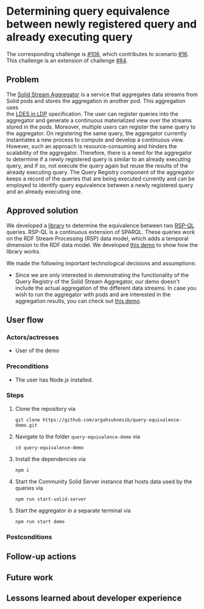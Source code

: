 # Determining query equivalence between newly registered query and already executing query

The corresponding challenge is [#106](https://github.com/SolidLabResearch/Challenges/issues/106),
which contributes to scenario [#16](https://github.com/SolidLabResearch/Challenges/issues/16).
This challenge is an extension of challenge [#84](https://github.com/solidLabResearch/challenges/issues/84).

## Problem
<!--
You can reuse the pitch of the challenge, but check if you need to make changes.
For example, it might happen that the approved solution does more than what the original pitch requested.
-->

The [Solid Stream Aggregator](https://github.com/argahsuknesib/solid-stream-aggregator) is a service that 
aggregates data streams from Solid pods and stores the aggregation in another pod. 
This aggregation uses  
the [LDES in LDP](https://woutslabbinck.github.io/LDESinLDP/) specification. 
The user can register queries into the aggregator and 
generate a continuous materialized view over the streams stored in the pods. 
Moreover, multiple users can register the same query to the aggregator. 
On registering the same query, 
the aggregator currently instantiates a new process to compute and develop a continuous view. 
However, such an approach is resource-consuming and 
hinders the scalability of the aggregator. 
Therefore, there is a need for the aggregator to determine 
if a newly registered query is similar to an already executing query, and 
if so, not execute the query again but reuse the results of the already executing query. 
The Query Registry component of the aggregator keeps a record of 
the queries that are being executed currently and 
can be employed to identify query equivalence between 
a newly registered query and an already executing one.

## Approved solution
<!--
Provide information about the approved solution:
names of tools/libraries created, repos, and so on.
-->

We developed a [library](https://github.com/argahsuknesib/rspql-query-equivalence) to determine 
the equivalence between two 
[RSP-QL](https://re.public.polimi.it/retrieve/e0c31c0e-f3df-4599-e053-1705fe0aef77/RSP-QL-Semantics-A-Unifying%20Query%20Model%20to%20Explain%20Heterogeneity_11311-964309_Della%20Valle.pdf) 
queries.
RSP-QL is a continuous extension of SPARQL. 
These queries work on the RDF Stream Processing (RSP) data model,
which adds a temporal dimension to the RDF data model.
We developed [this demo](https://github.com/argahsuknesib/query-equivalence-demo) to show how the library works.

We made the following important technological decisions and assumptions:
- Since we are only interested in demonstrating the functionality of the Query Registry of the Solid Stream Aggregator, 
our demo doesn't include the actual aggregation of the different data streams. 
In case you wish to run the aggregator with pods and 
are interested in the aggregation results, 
you can check out [this demo](https://github.com/SolidLabResearch/aggregator-description-demo).

## User flow

<!--
Describe a concrete user flow with the approved solution.
Complete the following sections:
-->

### Actors/actresses

- User of the demo

### Preconditions

- The user has Node.js installed.

### Steps

1. Clone the repository via
   ```shell
   git clone https://github.com/argahsuknesib/query-equivalence-demo.git
   ```
2. Navigate to the folder `query-equivalence-demo` via
   ```shell
   cd query-equivalence-demo
   ```
3. Install the dependencies via
   ```shell
   npm i
   ```
4. Start the Community Solid Server instance that hosts data used by the queries via
   ```shell
   npm run start-solid-server
   ```
5. Start the aggregator in a separate terminal via
   ```shell
   npm run start demo
   ```


### Postconditions

## Follow-up actions
<!--
List all concrete follow-up actions that someone has to do.
For example, adding helper code from the solution to Comunica.
-->

## Future work
<!--
List ideas for future work.
These ideas don't have to be concrete.
You can create a new challenge/scenario for each idea.
-->

## Lessons learned about developer experience
<!--
List all lessons learned about your experience as a Solid developer:
issues you encountered, tasks that could be automated or could be made easier and so on.
-->
